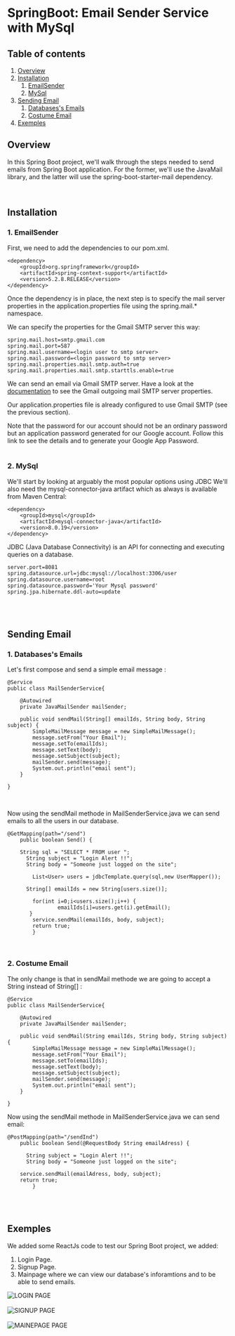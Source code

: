 # SpringBoot: Email Sender Service with MySql

## Table of contents

1. [Overview](#Overview)
2. [Installation](#installation)
    1. [EmailSender](#EmailSender)
    2. [MySql](#MySql)
4. [Sending Email](#Sending_Email)
    1. [Databases's Emails](#Db-Email)
    2. [Costume Email](@Costume-Email)
5. [Exemples](#Exemples)


## Overview<a name="Overview"></a>

In this Spring Boot project,  we'll walk through the steps needed to send emails from Spring Boot application. For the former, we'll use the JavaMail library, and the latter will use the spring-boot-starter-mail dependency.


<br/>

## Installation<a name="installation"></a>

### 1. EmailSender<a name="EmailSender"></a>


First, we need to add the dependencies to our pom.xml.


```
<dependency>
    <groupId>org.springframework</groupId>
    <artifactId>spring-context-support</artifactId>
    <version>5.2.8.RELEASE</version>
</dependency>
```


Once the dependency is in place, the next step is to specify the mail server properties in the application.properties file using the spring.mail.* namespace.

We can specify the properties for the Gmail SMTP server this way:

```
spring.mail.host=smtp.gmail.com
spring.mail.port=587
spring.mail.username=<login user to smtp server>
spring.mail.password=<login password to smtp server>
spring.mail.properties.mail.smtp.auth=true
spring.mail.properties.mail.smtp.starttls.enable=true
```

We can send an email via Gmail SMTP server. Have a look at the [documentation](https://support.google.com/mail/answer/7104828?hl=en&rd=3&visit_id=637812960575206948-2906502522) to see the Gmail outgoing mail SMTP server properties.

Our application.properties file is already configured to use Gmail SMTP (see the previous section).

Note that the password for our account should not be an ordinary password but an application password generated for our Google account. Follow this link to see the details and to generate your Google App Password.
<br/><br/>

### 2. MySql<a name="MySql"></a>

We'll start by looking at arguably the most popular options using JDBC
We'll also need the mysql-connector-java artifact which as always is available from Maven Central:

```
<dependency>
    <groupId>mysql</groupId>
    <artifactId>mysql-connector-java</artifactId>
    <version>8.0.19</version>
</dependency>
```

JDBC (Java Database Connectivity) is an API for connecting and executing queries on a database.

```
server.port=8081
spring.datasource.url=jdbc:mysql://localhost:3306/user
spring.datasource.username=root
spring.datasource.password='Your Mysql password'
spring.jpa.hibernate.ddl-auto=update
```
<br/><br/>

## Sending Email<a name="Sending_Email"></a>

### 1. Databases's Emails<a name="Db-Email"></a>


Let's first compose and send a simple email message :

```
@Service
public class MailSenderService{
	
	@Autowired
	private JavaMailSender mailSender;

	public void sendMail(String[] emailIds, String body, String subject) {
		SimpleMailMessage message = new SimpleMailMessage();
		message.setFrom("Your Email");
		message.setTo(emailIds);
		message.setText(body);
		message.setSubject(subject);
		mailSender.send(message);
		System.out.println("email sent");
	}

}
```
<br/>

Now using the sendMail methode in MailSenderService.java we can send emails to all the users in our database.
<br/>

```
@GetMapping(path="/send")
	public boolean Send() {
				
  	String sql = "SELECT * FROM user ";
	  String subject = "Login Alert !!";
	  String body = "Someone just logged on the site";
			        
		List<User> users = jdbcTemplate.query(sql,new UserMapper());
				 	
	  String[] emailIds = new String[users.size()];
				 	
		for(int i=0;i<users.size();i++) {
				emailIds[i]=users.get(i).getEmail();
	   }
		service.sendMail(emailIds, body, subject);
		return true;
		}
```
<br/>

### 2. Costume Email<a name="Costume-Email"></a>

The only change is that in sendMail methode we are going to accept a String instead of String[] :

```
@Service
public class MailSenderService{
	
	@Autowired
	private JavaMailSender mailSender;

	public void sendMail(String emailIds, String body, String subject) {
		SimpleMailMessage message = new SimpleMailMessage();
		message.setFrom("Your Email");
		message.setTo(emailIds);
		message.setText(body);
		message.setSubject(subject);
		mailSender.send(message);
		System.out.println("email sent");
	}

}
```

Now using the sendMail methode in MailSenderService.java we can send email:

```
@PostMapping(path="/sendInd")
	public boolean Send(@RequestBody String emailAdress) {
				
	  String subject = "Login Alert !!";
	  String body = "Someone just logged on the site";
			        
	service.sendMail(emailAdress, body, subject);
	return true;
		}
```

<br/><br/>

## Exemples <a name="Exemples"></a>

We added some ReactJs code to test our Spring Boot project, we added: 
   1. Login Page.
   2. Signup Page.
   3. Mainpage where we can view our database's inforamtions and to be able to send emails.

![LOGIN PAGE](IMG1.JPG)
<br><br>
![SIGNUP PAGE](IMG2.JPG)
<br><br>
![MAINEPAGE PAGE](IMG3.png)
<br><br>
